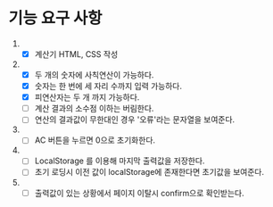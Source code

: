 # 기능 요구 사항

1. - [x] 계산기 HTML, CSS 작성
2. - [x] 두 개의 숫자에 사칙연산이 가능하다.
   - [x] 숫자는 한 번에 세 자리 수까지 입력 가능하다.
   - [x] 피연산자는 두 개 까지 가능하다.
   - [ ] 계산 결과의 소수점 이하는 버림한다.
   - [ ] 연산의 결과값이 무한대인 경우 '오류'라는 문자열을 보여준다.
3. - [ ] AC 버튼을 누르면 0으로 초기화한다.
4. - [ ] LocalStorage 를 이용해 마지막 출력값을 저장한다.
   - [ ] 초기 로딩시 이전 값이 localStorage에 존재한다면 초기값을 보여준다.
5. - [ ] 출력값이 있는 상황에서 페이지 이탈시 confirm으로 확인받는다.
